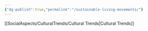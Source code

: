 ```yaml
---
{"dg-publish":true,"permalink":"/sustainable-living-movements/"}
---
```


[[SocialAspects/CulturalTrends/Cultural Trends\|Cultural Trends]]
